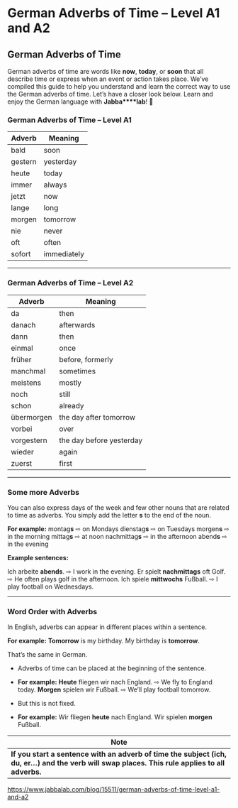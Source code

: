 # German Adverbs of Time – Level A1 and A2

## German Adverbs of Time

German adverbs of time are words like **now**, **today**, or **soon** that all describe time or express when an event or action takes place. We’ve compiled this guide to help you understand and learn the correct way to use the German adverbs of time. Let’s have a closer look below. Learn and enjoy the German language with **Jabba****lab**! 🙂

 

### German Adverbs of Time – Level A1

| Adverb  | Meaning     |
| ------- | ----------- |
| bald    | soon        |
| gestern | yesterday   |
| heute   | today       |
| immer   | always      |
| jetzt   | now         |
| lange   | long        |
| morgen  | tomorrow    |
| nie     | never       |
| oft     | often       |
| sofort  | immediately |

------

### German Adverbs of Time – Level A2

| Adverb     | Meaning                  |
| ---------- | ------------------------ |
| da         | then                     |
| danach     | afterwards               |
| dann       | then                     |
| einmal     | once                     |
| früher     | before, formerly         |
| manchmal   | sometimes                |
| meistens   | mostly                   |
| noch       | still                    |
| schon      | already                  |
| übermorgen | the day after tomorrow   |
| vorbei     | over                     |
| vorgestern | the day before yesterday |
| wieder     | again                    |
| zuerst     | first                    |

------

### Some more Adverbs

You can also express days of the week and few other nouns that are related to time as adverbs. You simply add the letter **s** to the end of the noun.

**For example:**
montag**s** ⇨ on Mondays
dienstag**s** ⇨ on Tuesdays
morgen**s** ⇨ in the morning
mittag**s** ⇨ at noon
nachmittag**s** ⇨ in the afternoon
abend**s** ⇨ in the evening

**Example sentences:**

Ich arbeite **abends**. ⇨ I work in the evening.
Er spielt **nachmittags** oft Golf. ⇨ He often plays golf in the afternoon.
Ich spiele **mittwochs** Fußball. ⇨ I play football on Wednesdays.

------

### Word Order with Adverbs

In English, adverbs can appear in different places within a sentence.

**For example:**
**Tomorrow** is my birthday.
My birthday is **tomorrow**.

That’s the same in German.

- Adverbs of time can be placed at the beginning of the sentence.

- **For example:**
  **Heute** fliegen wir nach England. ⇨ We fly to England today.
  **Morgen** spielen wir Fußball. ⇨ We’ll play football tomorrow.

- But this is not fixed.

- **For example:**
  Wir fliegen **heute** nach England.
  Wir spielen **morgen** Fußball.

| Note                                     |
| ---------------------------------------- |
| **If you start a sentence with an adverb of time the subject (ich, du, er…) and the verb will swap places. This rule applies to all adverbs.** |



https://www.jabbalab.com/blog/15511/german-adverbs-of-time-level-a1-and-a2